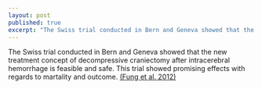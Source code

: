 ```yaml
---
layout: post
published: true
excerpt: "The Swiss trial conducted in Bern and Geneva showed that the new treatment concept of decompressive craniectomy after intracerebral hemorrhage is feasible and safe"
---
```


The Swiss trial conducted in Bern and Geneva showed that the new treatment concept of decompressive craniectomy after intracerebral hemorrhage is feasible and safe. This trial showed promising effects with regards to martality and outcome.  [(Fung et al. 2012)](http://www.ncbi.nlm.nih.gov/pubmed/23111437)

